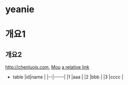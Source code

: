 # yeanie

# 개요1 
## 개요2 
<http://chenluois.com>, 
[Mou](https://twitter.com/mou) 
[a relative link](other_file.md) 
[^1]: And that's the footnote. 
![logo](http://finfra.com/f/f.png) 
* table 
|id|name |
|--|-----|
|1 |aaa  |
|2 |bbb  |
|3 |cccc | 
